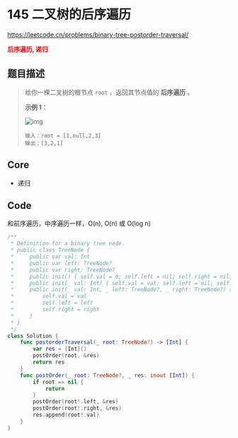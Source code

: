 # 145 二叉树的后序遍历

https://leetcode.cn/problems/binary-tree-postorder-traversal/

**<font color=red>后序遍历, 递归</font>**

## 题目描述

> 给你一棵二叉树的根节点 `root` ，返回其节点值的 **后序遍历** 。
>
>  
>
> **示例 1：**
>
> ![img](https://assets.leetcode.com/uploads/2020/08/28/pre1.jpg)
>
> ```
> 输入：root = [1,null,2,3]
> 输出：[3,2,1]
> ```



## Core

- 递归



## Code

和前序遍历，中序遍历一样，O(n), O(n) 或 O(log n)

```swift
/**
 * Definition for a binary tree node.
 * public class TreeNode {
 *     public var val: Int
 *     public var left: TreeNode?
 *     public var right: TreeNode?
 *     public init() { self.val = 0; self.left = nil; self.right = nil; }
 *     public init(_ val: Int) { self.val = val; self.left = nil; self.right = nil; }
 *     public init(_ val: Int, _ left: TreeNode?, _ right: TreeNode?) {
 *         self.val = val
 *         self.left = left
 *         self.right = right
 *     }
 * }
 */
class Solution {
    func postorderTraversal(_ root: TreeNode?) -> [Int] {
        var res = [Int]()
        postOrder(root, &res)
        return res
    }
    func postOrder(_ root: TreeNode?, _ res: inout [Int]) {
        if root == nil {
            return 
        }
        postOrder(root!.left, &res)
        postOrder(root!.right, &res)
        res.append(root!.val)
    }
}
```

